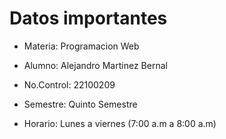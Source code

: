 # Datos importantes

- Materia: Programacion Web

- Alumno: Alejandro Martinez Bernal

- No.Control: 22100209

- Semestre: Quinto Semestre

- Horario: Lunes a viernes (7:00 a.m a 8:00 a.m)